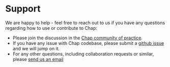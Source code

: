 # Support

We are happy to help - feel free to reach out to us if you have any questions regarding how to use or contribute to Chap:

- Please join the discussion in the [Chap community of practice](https://community.dhis2.org/t/about-the-chap-modeling-category/61403).
- If you have any issue with Chap codebase, please submit a [github issue](https://github.com/dhis2-chap/chap-core/issues) and we will jump on it.
- For any other questions, including collaboration requests or similar, please [send us an email](mailto:chap@dhis2.org) 
